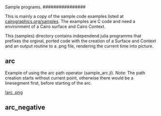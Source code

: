 Sample programs.
################

This is mainly a copy of the sample code examples listed at [cairographics.org/samples](http://www.cairographics.org/samples/).
The examples are C code and need a environment of a Cairo surface and Cairo Context.

This (samples) directory contains independend julia programms that prefixes the orginal, ported code with the creation of a Surface and Context and an output routine to a .png file, rendering the current time into picture.

## arc #

Example of using the arc path operator (sample_arc.jl).
Note: The path creation starts without current point, otherwise there would be a linesegment first, before starting of the arc.

[!arc .png](sample_arc.png "arc example")

## arc_negative #

